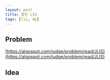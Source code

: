 ```yaml
---
layout: post
title: 합친 LIS
tags: [lis, dp]
---
```

## Problem

[https://algospot.com/judge/problem/read/JLIS](https://algospot.com/judge/problem/read/JLIS)

## Idea
